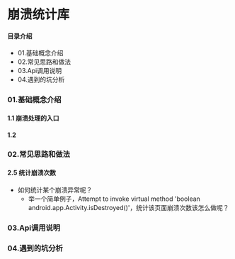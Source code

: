 # 崩溃统计库
#### 目录介绍
- 01.基础概念介绍
- 02.常见思路和做法
- 03.Api调用说明
- 04.遇到的坑分析



### 01.基础概念介绍
#### 1.1 崩溃处理的入口

#### 1.2


### 02.常见思路和做法



#### 2.5 统计崩溃次数
- 如何统计某个崩溃异常呢？
    - 举一个简单例子，Attempt to invoke virtual method 'boolean android.app.Activity.isDestroyed()'，统计该页面崩溃次数该怎么做呢？



### 03.Api调用说明



### 04.遇到的坑分析






